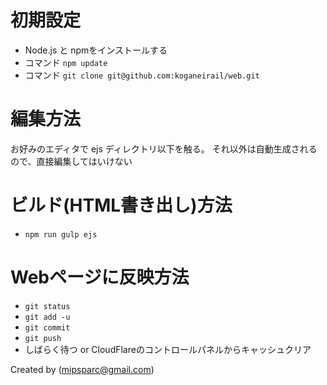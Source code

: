 # 初期設定
- Node.js と npmをインストールする
- コマンド `npm update`
- コマンド `git clone git@github.com:koganeirail/web.git`

# 編集方法
お好みのエディタで ejs ディレクトリ以下を触る。
それ以外は自動生成されるので、直接編集してはいけない

# ビルド(HTML書き出し)方法
- `npm run gulp ejs`


# Webページに反映方法
- `git status`
- `git add -u`
- `git commit`
- `git push`
- しばらく待つ or CloudFlareのコントロールパネルからキャッシュクリア


Created by (mipsparc@gmail.com)
